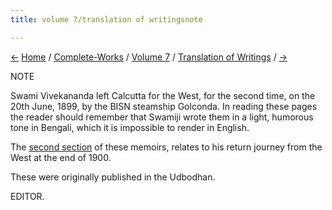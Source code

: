 ```yaml
---
title: volume 7/translation of writingsnote

---
```

<div>

[←](../conversations_and_dialogues/tdt_xxxv.htm)
[Home](../../../index.htm) / [Complete-Works](../../complete_works.htm)
/ [Volume 7](../volume_7_contents.htm) / [Translation of
Writings](translation_of_writings_contents.htm)
/ [→](memoirs_of_european_travel_i.htm)

  

NOTE

Swami Vivekananda left Calcutta for the West, for the second time, on
the 20th June, 1899, by the BISN steamship Golconda. In reading these
pages the reader should remember that Swamiji wrote them in a light,
humorous tone in Bengali, which it is impossible to render in English.

The [second section](memoirs_of_european_travel_ii.htm) of these
memoirs, relates to his return journey from the West at the end of 1900.

These were originally published in the Udbodhan.

EDITOR.

</div>
